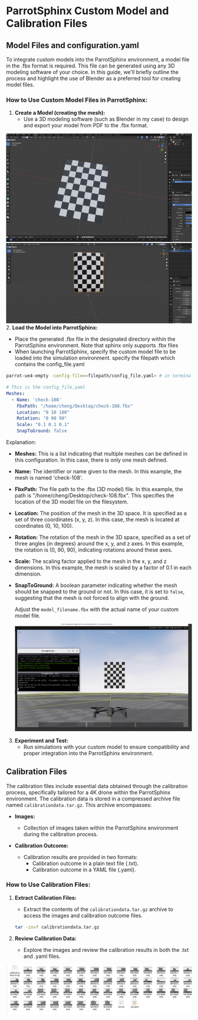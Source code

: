 # ParrotSphinx Custom Model and Calibration Files

## Model Files and configuration.yaml

To integrate custom models into the ParrotSphinx environment, a model file in the .fbx format is required. This file can be generated using any 3D modeling software of your choice. In this guide, we'll briefly outline the process and highlight the use of Blender as a preferred tool for creating model files.

### How to Use Custom Model Files in ParrotSphinx:

1. **Create a Model (creating the mesh):**
   - Use a 3D modeling software (such as Blender in my case) to design and export your model from PDF to the .fbx format.

![Alt text](img/image.png)
![Alt text](img/image-3.png)
2. **Load the Model into ParrotSphinx:**
   - Place the generated .fbx file in the designated directory within the ParrotSphinx environment. Note that sphinx only supports .fbx files
   - When launching ParrotSphinx, specify the custom model file to be loaded into the simulation environment.    specify the filepath which contains the config_file.yaml



```bash
parrot-ue4-empty -config-file=<filepath/config_file.yaml> # in terminal
```

```yaml
# This is the config_file.yaml
Meshes:
  - Name: 'check-108'
    FbxPath: "/home/cheng/Desktop/check-108.fbx"
    Location: "0 10 100"
    Rotation: "0 90 90"
    Scale: "0.1 0.1 0.1"
    SnapToGround: false
```

Explanation:

- **Meshes:** This is a list indicating that multiple meshes can be defined in this configuration. In this case, there is only one mesh defined.

- **Name:** The identifier or name given to the mesh. In this example, the mesh is named 'check-108'.

- **FbxPath:** The file path to the .fbx (3D model) file. In this example, the path is "/home/cheng/Desktop/check-108.fbx". This specifies the location of the 3D model file on the filesystem.

- **Location:** The position of the mesh in the 3D space. It is specified as a set of three coordinates (x, y, z). In this case, the mesh is located at coordinates (0, 10, 100).

- **Rotation:** The rotation of the mesh in the 3D space, specified as a set of three angles (in degrees) around the x, y, and z axes. In this example, the rotation is (0, 90, 90), indicating rotations around these axes.

- **Scale:** The scaling factor applied to the mesh in the x, y, and z dimensions. In this example, the mesh is scaled by a factor of 0.1 in each dimension.

- **SnapToGround:** A boolean parameter indicating whether the mesh should be snapped to the ground or not. In this case, it is set to `false`, suggesting that the mesh is not forced to align with the ground.

 

   Adjust the `model_filename.fbx` with the actual name of your custom model file.

   ![Alt text](img/image-1.png)

3. **Experiment and Test:**
   - Run simulations with your custom model to ensure compatibility and proper integration into the ParrotSphinx environment.

## Calibration Files

The calibration files include essential data obtained through the calibration process, specifically tailored for a 4K drone within the ParrotSphinx environment. The calibration data is stored in a compressed archive file named `calibrationdata.tar.gz`. This archive encompasses:

- **Images:**
  - Collection of images taken within the ParrotSphinx environment during the calibration process.

- **Calibration Outcome:**
  - Calibration results are provided in two formats:
    - Calibration outcome in a plain text file (.txt).
    - Calibration outcome in a YAML file (.yaml).

### How to Use Calibration Files:

1. **Extract Calibration Files:**
   - Extract the contents of the `calibrationdata.tar.gz` archive to access the images and calibration outcome files.

   ```bash
   tar -zxvf calibrationdata.tar.gz
   ```

2. **Review Calibration Data:**
   - Explore the images and review the calibration results in both the .txt and .yaml files.

![Alt text](img/image-2.png)